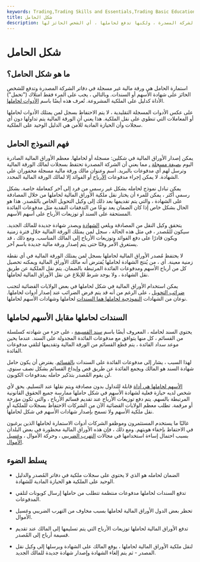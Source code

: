 ```yaml
---
keywords: Trading,Trading Skills and Essentials,Trading Basic Education,Trading Skills
title: شكل الحامل
description: الاستمارة لحاملها هي ورقة مالية غير مسجلة في دفاتر الشركة المصدرة ، ولكنها تدفع لحاملها ، أي الشخص الحائز لها.
---
```


# شكل الحامل
## ما هو شكل الحامل؟

استمارة الحامل هي ورقة مالية غير مسجلة في دفاتر الشركة المصدرة وتدفع للشخص الحائز على شهادة الأسهم أو السندات. وبالتالي ، يجب على المرء فقط امتلاك ("تحمل") الأداة كدليل على الملكية المشروعة. تُعرف هذه أيضًا باسم [الأدوات لحاملها](/bearer-instrument).

على عكس الأدوات المسجلة التقليدية ، لا يتم الاحتفاظ بسجل لمن يمتلك الأدوات لحاملها أو المعاملات التي تنطوي على نقل الملكية. هذا يعني أن الورقة المالية يتم تداولها دون أي سجلات وأن الحيازة المادية للأمن هي الدليل الوحيد على الملكية.

## فهم النموذج الحامل

يمكن إصدار الأوراق المالية في شكلين: مسجلة أو لحاملها. معظم الأوراق المالية الصادرة اليوم [بصيغة مسجلة](/registeredsecurity) [،](/registeredsecurity) مما يعني أن الشركة المصدرة تحتفظ بسجلات لمالك الورقة المالية وترسل لهم أي مدفوعات بالبريد. اسم وعنوان مالك ورقة مالية مسجلة محفوران على الشهادة. لا يمكن إجراء مدفوعات [الأرباح](/dividend) أو الفوائد إلا لمالك الورقة المالية المحدد.

يمكن تبادل نموذج لحامله بشكل غير رسمي من فرد إلى آخر كمعاملة خاصة. بشكل رسمي أكثر ، يمكن للمرء أن يختار نقل ملكية الأوراق المالية لحاملها من خلال المصادقة على الشهادة ، والتي يتم تقديمها بعد ذلك إلى وكيل التحويل الخاص بالمُصدر. هذا هو الحال بشكل خاص إذا كان الضمان يعد نوعًا من التدفقات النقدية مثل مدفوعات الفائدة المستحقة على السند أو توزيعات الأرباح على أسهم الأسهم.

يتحقق وكيل النقل من المصادقة ويلغي [الشهادة](/share-certificate) ويصدر شهادة جديدة للمالك الجديد. سيكون للمُصدر ، في مثل هذه الحالة ، سجل لمن يمتلك الورقة المالية خلال فترة زمنية ويكون قادرًا على دفع الفوائد وتوزيعات الأرباح إلى المالك المناسب. ومع ذلك ، قد يستغرق الأمر وقتًا حتى يتم إصدار ورقة مالية جديدة باسم آخر.

لا يحتفظ مُصدر الأوراق المالية لحاملها بسجل لمن يمتلك الورقة المالية في أي نقطة زمنية معينة. أي ، من يُنتج الشهادة لحاملها يُفترض أنه مالك الأوراق المالية ويمكنه تحصيل كل من أرباح الأسهم ومدفوعات الفائدة المرتبطة بالضمان. يتم نقل الملكية عن طريق نقل الشهادة ، ولا يوجد شرط للإبلاغ عن نقل الأوراق المالية لحاملها.

يمكن استخدام الأوراق المالية في شكل لحاملها في بعض الولايات القضائية لتجنب [ضرائب التحويل](/transfertax) ، على الرغم من أنه قد يتم فرض الضرائب عند إصدار أدوات لحاملها. نوعان من الشهادات [النموذجية لحاملها هما السندات](/bearer_bond) لحاملها وشهادات الأسهم لحاملها.

## السندات لحاملها مقابل الأسهم لحاملها

يحتوي السند لحامله ، المعروف أيضًا باسم [سند القسيمة](/couponbond) ، على جزء من شهادته كسلسلة من القسائم ، كل منها يتوافق مع مدفوعات الفائدة المجدولة على السند. عندما يحين موعد سداد الفائدة ، يتم قطع القسائم من الورقة المالية وتقديمها لتلقي مدفوعات الفائدة.

لهذا السبب ، يشار إلى مدفوعات الفائدة على السندات [بالقسائم](/coupon). يفترض أن يكون حامل شهادة السند هو المالك ويجمع الفائدة عن طريق قص وإيداع القسائم بشكل نصف سنوي. لن يقوم المُصدر بتذكير حامله بمدفوعات الكوبون.

[الأسهم لحاملها هي أداة](/bearer_share) قابلة للتداول بدون مصادقة ويتم نقلها عند التسليم. يحق لأي شخص لديه حيازة فعلية لشهادة الأسهم في شكل حاملها ممارسة جميع الحقوق القانونية المرتبطة بالسهم. يتم دفع توزيعات الأرباح عند تقديم قسائم الأرباح ، والتي تكون مؤرخة أو مرقمة. تطلب معظم الولايات القضائية الآن من الشركات الاحتفاظ بسجلات للملكية أو نقل ملكية الأسهم ولا تسمح بإصدار شهادات الأسهم في شكل لحاملها.

غالبًا ما يستخدم المستثمرون وموظفو الشركات أدوات الاستمارة لحاملها الذين يرغبون في الاحتفاظ بإخفاء هويتهم. ومع ذلك ، فإن هذه الأوراق المالية محظورة في بعض البلدان بسبب احتمال إساءة استخدامها في مجالات [التهرب الضريبي](/taxevasion) ، وحركة الأموال ، [وغسيل الأموال](/moneylaundering).

## يسلط الضوء

- الضمان لحامله هو الذي لا يحتوي على سجلات ملكية في دفاتر المُصدر والدليل الوحيد على الملكية هو الحيازة المادية للشهادة.

- تدفع السندات لحاملها مدفوعات منتظمة تتطلب من حاملها إرسال كوبونات لتلقي المدفوعات.

- تحظر بعض الدول الأوراق المالية لحاملها بسبب مخاوف من التهرب الضريبي وغسيل الأموال.

- تدفع الأوراق المالية لحاملها توزيعات الأرباح التي يتم تسليمها إلى المالك عند تقديم قسيمة أرباح إلى المُصدر.

- لنقل ملكية الأوراق المالية لحاملها ، يوقع المالك على الشهادة ويرسلها إلى وكيل نقل المصدر - ثم يتم إلغاء الشهادة وإصدار شهادة جديدة للمالك الجديد.

